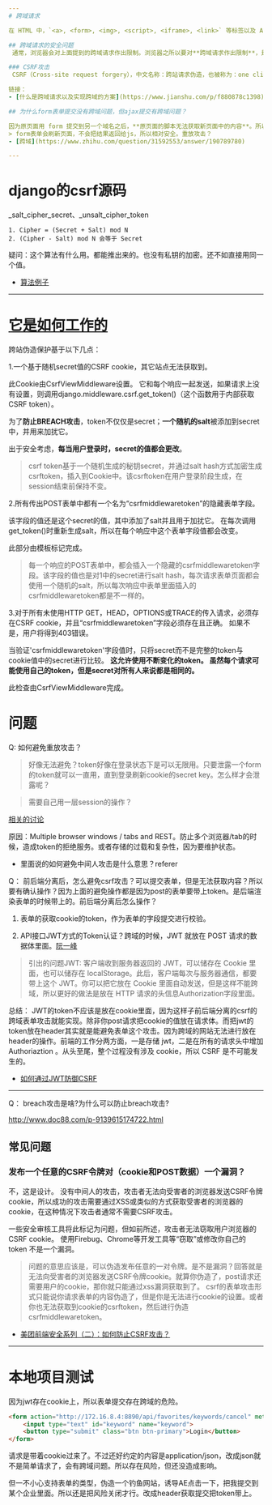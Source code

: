 ```yaml
---
# 跨域请求

在 HTML 中，`<a>, <form>, <img>, <script>, <iframe>, <link>` 等标签以及 Ajax 都可以指向一个资源地址，而所谓的跨域请求就是指：**当前发起请求的域与该请求指向的资源所在的域不一样**。这里的域指的是这样的一个概念：我们认为若协议 + 域名 + 端口号均相同，那么就是同域。

## 跨域请求的安全问题
​ 通常，浏览器会对上面提到的跨域请求作出限制。浏览器之所以要对**跨域请求作出限制**，是出于安全方面的考虑，因为跨域请求有可能被不法分子利用来发动 CSRF攻击。

### CSRF攻击
​ CSRF（Cross-site request forgery），中文名称：跨站请求伪造，也被称为：one click attack/session riding，缩写为：CSRF/XSRF。CSRF攻击者在用户已经登录目标网站之后，诱使用户访问一个攻击页面，利用目标网站对用户的信任，以用户身份在攻击页面对目标网站发起伪造用户操作的请求，达到攻击目的。

链接：　
- [什么是跨域请求以及实现跨域的方案](https://www.jianshu.com/p/f880878c1398)

## 为什么form表单提交没有跨域问题，但ajax提交有跨域问题？

因为原页面用 form 提交到另一个域名之后，**原页面的脚本无法获取新页面中的内容**。所以浏览器认为这是安全的。而 AJAX 是可以读取响应内容的，因此浏览器不能允许你这样做。如果你细心的话你会发现，其实请求已经发送出去了，你只是拿不到响应而已。所以浏览器这个策略的本质是，一个域名的 JS ，在未经允许的情况下，不得读取另一个域名的内容。但浏览器并不阻止你向另一个域名发送请求。
> form表单会刷新页面，不会把结果返回给js，所以相对安全。重放攻击？
- [跨域](https://www.zhihu.com/question/31592553/answer/190789780)

---
```


# django的csrf源码

_salt_cipher_secret、_unsalt_cipher_token
```
1. Cipher = (Secret + Salt) mod N
2. (Cipher - Salt) mod N 会等于 Secret
```
疑问：这个算法有什么用。都能推出来的。也没有私钥的加密。还不如直接用同一个值。

- [算法例子](https://www.jianshu.com/p/eaf4a57bbca7)


---
# [它是如何工作的](https://yiyibooks.cn/xx/Django_1.11.6/ref/csrf.html)

跨站伪造保护基于以下几点：

1.一个基于随机secret值的CSRF cookie，其它站点无法获取到。

此Cookie由CsrfViewMiddleware设置。 它和每个响应一起发送，如果请求上没有设置，则调用django.middleware.csrf.get_token()（这个函数用于内部获取CSRF token）。

为了**防止BREACH攻击**，token不仅仅是secret；**一个随机的salt**被添加到secret中，并用来加扰它。


出于安全考虑，**每当用户登录时，secret的值都会更改**。

> csrf token基于一个随机生成的秘钥secret，并通过salt hash方式加密生成csrftoken，插入到Cookie中。该csrftoken在用户登录阶段生成，在session结束前保持不变。


2.所有传出POST表单中都有一个名为“csrfmiddlewaretoken”的隐藏表单字段。
 
 该字段的值还是这个secret的值，其中添加了salt并且用于加扰它。 在每次调用get_token()时重新生成salt，所以在每个响应中这个表单字段值都会改变。
  
  此部分由模板标记完成。
  
> 每一个响应的POST表单中，都会插入一个隐藏的csrfmiddlewaretoken字段。该字段的值也是对1中的secret进行salt hash，每次请求表单页面都会使用一个随机的salt，所以每次响应中表单里面插入的csrfmiddlewaretoken都是不一样的。


3.对于所有未使用HTTP GET，HEAD，OPTIONS或TRACE的传入请求，必须存在CSRF cookie，并且“csrfmiddlewaretoken”字段必须存在且正确。 如果不是，用户将得到403错误。
  
  当验证'csrfmiddlewaretoken'字段值时，只将secret而不是完整的token与cookie值中的secret进行比较。 **这允许使用不断变化的token。 虽然每个请求可能使用自己的token，但是secret对所有人来说都是相同的。**
  
此检查由CsrfViewMiddleware完成。
  
  
# 问题

Q: 如何避免重放攻击？

> 好像无法避免？token好像在登录状态下是可以无限用。只要泄露一个form的token就可以一直用，直到登录刷新cookie的secret key。怎么样才会泄露呢？

> 需要自己用一层session的操作？

[相关的讨论](https://stackoverflow.com/a/25527231)

原因：Multiple browser windows / tabs and REST。防止多个浏览器/tab的时候，造成token的拒绝服务。或者存储的过载和复杂性，因为要维护状态。

- 里面说的如何避免中间人攻击是什么意思？referer


Q： 前后端分离后，怎么避免csrf攻击？可以提交表单，但是无法获取内容？所以要有确认操作？因为上面的避免操作都是因为post的表单要带上token。是后端渲染表单的时候带上的。前后端分离后怎么操作？

1. 表单的获取cookie的token，作为表单的字段提交进行校验。

2. API接口JWT方式的Token认证？跨域的时候，JWT 就放在 POST 请求的数据体里面。[阮一峰](https://www.ruanyifeng.com/blog/2018/07/json_web_token-tutorial.html)

> 引出的问题JWT: 客户端收到服务器返回的 JWT，可以储存在 Cookie 里面，也可以储存在 localStorage。此后，客户端每次与服务器通信，都要带上这个 JWT。你可以把它放在 Cookie 里面自动发送，但是这样不能跨域，所以更好的做法是放在 HTTP 请求的头信息Authorization字段里面。

总结： JWT的token不应该是放在cookie里面，因为这样子前后端分离的csrf的跨域表单攻击就能实现。除非你post请求把cookie的值放在请求体。而把jwt的token放在header其实就是能避免表单这个攻击。因为跨域的网站无法进行放在header的操作。前端的工作分两方面，一是存储 jwt，二是在所有的请求头中增加 Authoriaztion 。从头至尾，整个过程没有涉及 cookie，所以 CSRF 是不可能发生的。

- [如何通过JWT防御CSRF](https://segmentfault.com/a/1190000003716037)

---

Q： breach攻击是啥?为什么可以防止breach攻击?

http://www.doc88.com/p-9139615174722.html


## 常见问题
### 发布一个任意的CSRF令牌对（cookie和POST数据）一个漏洞？

不，这是设计。 没有中间人的攻击，攻击者无法向受害者的浏览器发送CSRF令牌cookie，所以成功的攻击需要通过XSS或类似的方式获取受害者的浏览器的cookie，在这种情况下攻击者通常不需要CSRF攻击。

一些安全审核工具将此标记为问题，但如前所述，攻击者无法窃取用户浏览器的CSRF cookie。 使用Firebug、Chrome等开发工具等“窃取”或修改你自己的token 不是一个漏洞。

> 问题的意思应该是，可以伪造发布任意的一对令牌。是不是漏洞？回答就是无法向受害者的浏览器发送CSRF令牌cookie。就算你伪造了，post请求还需要用户的cookie，那你就只能通过xss漏洞获取到了。
> csrf的表单攻击形式只能说你请求表单的内容伪造了，但是你是无法进行cookie的设置。或者你也无法获取到cookie的csrftoken，然后进行伪造csrfmiddlewaretoken。


- [美团前端安全系列（二）：如何防止CSRF攻击？](https://www.freebuf.com/articles/web/186880.html)

----

# 本地项目测试

因为jwt存在cookie上，所以表单提交存在跨域的危险。
```html
<form action="http://172.16.8.4:8890/api/favorites/keywords/cancel" method="POST">
    <input type="text" id="keyword" name="keyword">
    <button type="submit" class="btn btn-primary">Login</button>
</form>

```
请求是带着cookie过来了。不过还好约定的内容是application/json，改成json就不是简单请求了，会有跨域问题。所以存在风险，但还没造成影响。

但一不小心支持表单的类型，伪造一个钓鱼网站，诱导AE点击一下，把我提交到某个企业里面。所以还是把风险关闭才行。改成header获取提交把token带上。

